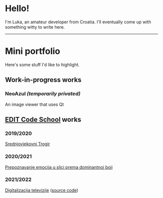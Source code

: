 # Hello!
I'm Luka, an amateur developer from Croatia. I'll eventually come up with something witty to write here.

---

# Mini portfolio
Here's some stuff I'd like to highlight.

## Work-in-progress works

### NeoAzul _(temporarily privated)_
An image viewer that uses Qt

## [EDIT Code School](https://edit.dalmacija.hr/mod/page/view.php?id=5470) works

### 2019/2020
[Srednjovjekovni Trogir](https://helios.com.hr/edit/2020/projekti/trogir03/index.html)
### 2020/2021
[Prepoznavanje emocija u slici prema dominantnoj boji](https://helios.com.hr/edit/2021/projekti/p01/index.html)
### 2021/2022
[Digitalizacija televizije](https://edit.trema.hr/projekti/2022/osnovni/Brac-Mihovilovic/) ([source code](https://github.com/kresimirko/edit-digitalizacija-tv))
